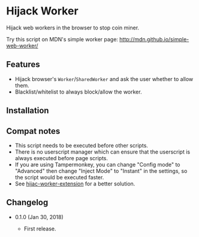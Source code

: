 Hijack Worker
=============

Hijack web workers in the browser to stop coin miner.

Try this script on MDN's simple worker page:
http://mdn.github.io/simple-web-worker/

Features
--------

* Hijack browser's `Worker`/`SharedWorker` and ask the user whether to allow them.
* Blacklist/whitelist to always block/allow the worker.

Installation
------------



Compat notes
------------

* This script needs to be executed before other scripts.
* There is no userscript manager which can ensure that the userscript is always executed before page scripts.
* If you are using Tampermonkey, you can change "Config mode" to "Advanced" then change "Inject Mode" to "Instant" in the settings, so the script would be executed faster.
* See [hijac-worker-extension](https://github.com/eight04/hijack-worker-extension) for a better solution.

Changelog
---------

* 0.1.0 (Jan 30, 2018)

	- First release.
